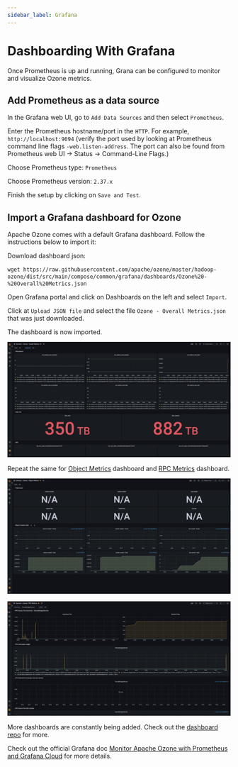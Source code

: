```yaml
---
sidebar_label: Grafana
---
```

<!---
  Licensed to the Apache Software Foundation (ASF) under one or more
  contributor license agreements.  See the NOTICE file distributed with
  this work for additional information regarding copyright ownership.
  The ASF licenses this file to You under the Apache License, Version 2.0
  (the "License"); you may not use this file except in compliance with
  the License.  You may obtain a copy of the License at

      http://www.apache.org/licenses/LICENSE-2.0

  Unless required by applicable law or agreed to in writing, software
  distributed under the License is distributed on an "AS IS" BASIS,
  WITHOUT WARRANTIES OR CONDITIONS OF ANY KIND, either express or implied.
  See the License for the specific language governing permissions and
  limitations under the License.
-->

# Dashboarding With Grafana

Once Prometheus is up and running, Grana can be configured to monitor and
visualize Ozone metrics.

## Add Prometheus as a data source

In the Grafana web UI, go to `Add Data Sources` and then select `Prometheus`.

Enter the Prometheus hostname/port in the `HTTP`. For example, `http://localhost:9094`
(verify the port used by looking at Prometheus command line flags `-web.listen-address`.
The port can also be found from Prometheus web UI → Status → Command-Line Flags.)

Choose Prometheus type: `Prometheus`

Choose Prometheus version: `2.37.x`

Finish the setup by clicking on `Save and Test`.

## Import a Grafana dashboard for Ozone

Apache Ozone comes with a default Grafana dashboard. Follow the instructions
below to import it:

Download dashboard json:

```shell
wget https://raw.githubusercontent.com/apache/ozone/master/hadoop-ozone/dist/src/main/compose/common/grafana/dashboards/Ozone%20-%20Overall%20Metrics.json
```

Open Grafana portal and click on Dashboards on the left and select `Import`.

Click at `Upload JSON file` and select the file `Ozone - Overall Metrics.json`
that was just downloaded.

The dashboard is now imported.

![Overall dashboard](GrafanaOzoneOverall.png)

Repeat the same for [Object Metrics](https://raw.githubusercontent.com/Xushaohong/ozone/master/hadoop-ozone/dist/src/main/compose/common/grafana/dashboards/Ozone%20-%20Object%20Metrics.json)
dashboard and [RPC Metrics](https://raw.githubusercontent.com/Xushaohong/ozone/master/hadoop-ozone/dist/src/main/compose/common/grafana/dashboards/Ozone%20-%20RPC%20Metrics.json)
dashboard.

![Object dashboard](GrafanaOzoneObjectMetrics.png)

![RPC dashboard](GrafanaOzoneRPCMetrics.png)

More dashboards are constantly being added. Check out the [dashboard repo](https://github.com/apache/ozone/tree/master/hadoop-ozone/dist/src/main/compose/common/grafana/dashboards)
for more.

Check out the official Grafana doc [Monitor Apache Ozone with Prometheus and Grafana
Cloud](https://grafana.com/docs/grafana-cloud/send-data/metrics/metrics-prometheus/prometheus-config-examples/the-apache-software-foundation-apache-ozone/)
for more details.
